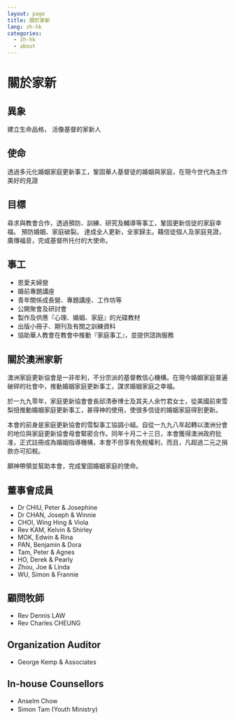 ```yaml
---
layout: page
title: 關於家新   
lang: zh-hk
categories:
  - zh-hk
  - about
---
```

# 關於家新   

異象
----

建立生命品格， 活像基督的家新人

使命
----

透過多元化婚姻家庭更新事工，鞏固華人基督徒的婚姻與家庭，在現今世代為主作美好的見證

目標
----

尋求與教會合作，透過預防、訓練、研究及輔導等事工，鞏固更新信徒的家庭幸福。
預防婚姻、家庭破裂。
達成全人更新，全家歸主。藉信徒個人及家庭見證，廣傳福音，完成基督所托付的大使命。

事工
-----
* 恩愛夫婦營
* 婚前專題講座
* 青年關係成長營、專題講座、工作坊等
* 公開聚會及研討會
* 製作及供應『心理、婚姻、家庭』的光碟教材
* 出版小冊子、期刊及有關之訓練資料
* 協助華人教會在教會中推動『家庭事工』，並提供諮詢服務

關於澳洲家新
------------

澳洲家庭更新協會是一非牟利，不分宗派的基督教信心機構。在現今婚姻家庭普遍破碎的社會中，推動婚姻家庭更新事工，謀求婚姻家庭之幸福。

於一九九零年，家庭更新協會會長邱清泰博士及其夫人余竹君女士，從美國前來雪梨扭推動婚姻家庭更新事工，甚得神的使用，使很多信徒的婚姻家庭得到更新。

本會的前身是家庭更新協會的雪梨事工協調小組。自從一九九八年起轉以澳洲分會的地位與家庭更新協會母會緊密合作。同年十月二十三日，本會獲得澳洲政府批准，正式註冊成為婚姻指導機構，本會不但享有免稅權利，而且，凡超過二元之捐款亦可扣稅。

願神帶領並幫助本會，完成鞏固婚姻家庭的使命。

董事會成員
-----------
* Dr CHIU, Peter & Josephine
* Dr CHAN, Joseph & Winnie
* CHOI, Wing Hing & Viola
* Rev KAM, Kelvin & Shirley
* MOK, Edwin & Rina
* PAN, Benjamin & Dora
* Tam, Peter & Agnes
* HO, Derek & Pearly
* Zhou, Joe & Linda
* WU, Simon & Frannie

顧問牧師
--------
* Rev Dennis LAW
* Rev Charles CHEUNG

Organization Auditor
--------------------
* George Kemp & Associates

In-house Counsellors
--------------------
* Anselm Chow
* Simon Tam (Youth Ministry)
　
